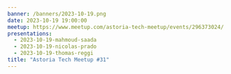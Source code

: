 ```yaml
---
banner: /banners/2023-10-19.png
date: 2023-10-19 19:00:00
meetup: https://www.meetup.com/astoria-tech-meetup/events/296373024/
presentations:
  - 2023-10-19-mahmoud-saada
  - 2023-10-19-nicolas-prado
  - 2023-10-19-thomas-reggi
title: "Astoria Tech Meetup #31"
---
```

